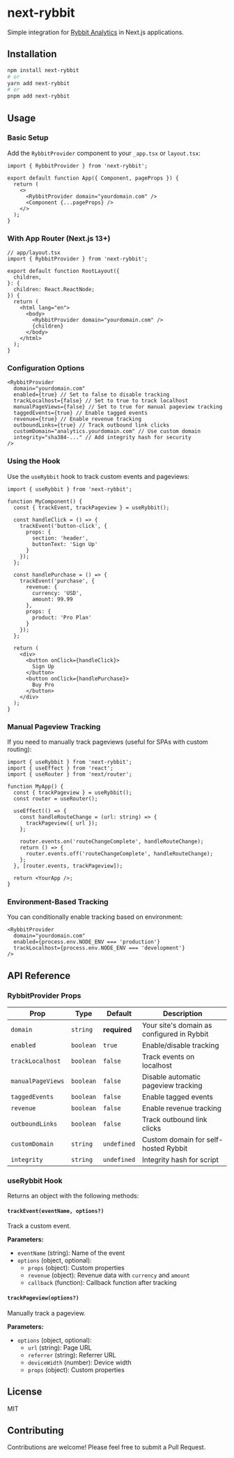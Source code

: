 # next-rybbit

Simple integration for [Rybbit Analytics](https://rybbit.io) in Next.js applications.

## Installation

```bash
npm install next-rybbit
# or
yarn add next-rybbit
# or
pnpm add next-rybbit
```

## Usage

### Basic Setup

Add the `RybbitProvider` component to your `_app.tsx` or `layout.tsx`:

```tsx
import { RybbitProvider } from 'next-rybbit';

export default function App({ Component, pageProps }) {
  return (
    <>
      <RybbitProvider domain="yourdomain.com" />
      <Component {...pageProps} />
    </>
  );
}
```

### With App Router (Next.js 13+)

```tsx
// app/layout.tsx
import { RybbitProvider } from 'next-rybbit';

export default function RootLayout({
  children,
}: {
  children: React.ReactNode;
}) {
  return (
    <html lang="en">
      <body>
        <RybbitProvider domain="yourdomain.com" />
        {children}
      </body>
    </html>
  );
}
```

### Configuration Options

```tsx
<RybbitProvider
  domain="yourdomain.com"
  enabled={true} // Set to false to disable tracking
  trackLocalhost={false} // Set to true to track localhost
  manualPageViews={false} // Set to true for manual pageview tracking
  taggedEvents={true} // Enable tagged events
  revenue={true} // Enable revenue tracking
  outboundLinks={true} // Track outbound link clicks
  customDomain="analytics.yourdomain.com" // Use custom domain
  integrity="sha384-..." // Add integrity hash for security
/>
```

### Using the Hook

Use the `useRybbit` hook to track custom events and pageviews:

```tsx
import { useRybbit } from 'next-rybbit';

function MyComponent() {
  const { trackEvent, trackPageview } = useRybbit();

  const handleClick = () => {
    trackEvent('button-click', {
      props: {
        section: 'header',
        buttonText: 'Sign Up'
      }
    });
  };

  const handlePurchase = () => {
    trackEvent('purchase', {
      revenue: {
        currency: 'USD',
        amount: 99.99
      },
      props: {
        product: 'Pro Plan'
      }
    });
  };

  return (
    <div>
      <button onClick={handleClick}>
        Sign Up
      </button>
      <button onClick={handlePurchase}>
        Buy Pro
      </button>
    </div>
  );
}
```

### Manual Pageview Tracking

If you need to manually track pageviews (useful for SPAs with custom routing):

```tsx
import { useRybbit } from 'next-rybbit';
import { useEffect } from 'react';
import { useRouter } from 'next/router';

function MyApp() {
  const { trackPageview } = useRybbit();
  const router = useRouter();

  useEffect(() => {
    const handleRouteChange = (url: string) => {
      trackPageview({ url });
    };

    router.events.on('routeChangeComplete', handleRouteChange);
    return () => {
      router.events.off('routeChangeComplete', handleRouteChange);
    };
  }, [router.events, trackPageview]);

  return <YourApp />;
}
```

### Environment-Based Tracking

You can conditionally enable tracking based on environment:

```tsx
<RybbitProvider
  domain="yourdomain.com"
  enabled={process.env.NODE_ENV === 'production'}
  trackLocalhost={process.env.NODE_ENV === 'development'}
/>
```

## API Reference

### RybbitProvider Props

| Prop | Type | Default | Description |
|------|------|---------|-------------|
| `domain` | `string` | **required** | Your site's domain as configured in Rybbit |
| `enabled` | `boolean` | `true` | Enable/disable tracking |
| `trackLocalhost` | `boolean` | `false` | Track events on localhost |
| `manualPageViews` | `boolean` | `false` | Disable automatic pageview tracking |
| `taggedEvents` | `boolean` | `false` | Enable tagged events |
| `revenue` | `boolean` | `false` | Enable revenue tracking |
| `outboundLinks` | `boolean` | `false` | Track outbound link clicks |
| `customDomain` | `string` | `undefined` | Custom domain for self-hosted Rybbit |
| `integrity` | `string` | `undefined` | Integrity hash for script |

### useRybbit Hook

Returns an object with the following methods:

#### `trackEvent(eventName, options?)`

Track a custom event.

**Parameters:**
- `eventName` (string): Name of the event
- `options` (object, optional):
  - `props` (object): Custom properties
  - `revenue` (object): Revenue data with `currency` and `amount`
  - `callback` (function): Callback function after tracking

#### `trackPageview(options?)`

Manually track a pageview.

**Parameters:**
- `options` (object, optional):
  - `url` (string): Page URL
  - `referrer` (string): Referrer URL
  - `deviceWidth` (number): Device width
  - `props` (object): Custom properties

## License

MIT

## Contributing

Contributions are welcome! Please feel free to submit a Pull Request.